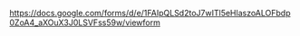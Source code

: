 https://docs.google.com/forms/d/e/1FAIpQLSd2toJ7wITl5eHlaszoALOFbdp0ZoA4_aXOuX3J0LSVFss59w/viewform
